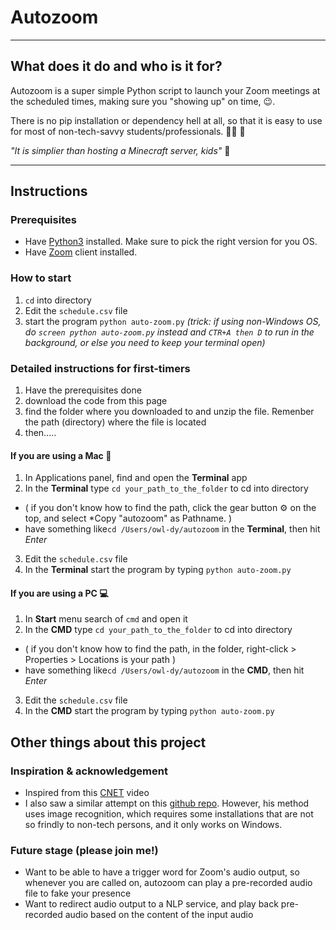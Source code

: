 # Autozoom
--------
## What does it do and who is it for?

Autozoom is a super simple Python script to launch your Zoom meetings at the scheduled times, making sure you "showing up" on time, :wink:. 

There is no pip installation or dependency hell at all, so that it is easy to use for most of non-tech-savvy students/professionals. :man_student: :briefcase:

*"It is simplier than hosting a Minecraft server, kids"* :boy:

------
## Instructions
### Prerequisites
- Have [Python3](https://www.python.org/downloads/) installed. Make sure to pick the right version for you OS.
- Have [Zoom](https://zoom.us/download) client installed.
### How to start
1. `cd` into directory 
2. Edit the `schedule.csv` file
3.  start the program `python auto-zoom.py` *(trick: if using non-Windows OS, do `screen python auto-zoom.py` instead and `CTR+A then D` to run in the background, or else you need to keep your terminal open)*

### Detailed instructions for first-timers
1. Have the prerequisites done
2. download the code from this page
3. find the folder where you downloaded to and unzip the file. Remenber the path (directory) where the file is located
4. then.....
#### If you are using a Mac :apple:
1. In Applications panel, find and open the **Terminal** app
2. In the **Terminal** type `cd your_path_to_the_folder` to cd into directory 
- ( if you don't know how to find the path, click the gear button :gear: on the top, and select *Copy "autozoom" as Pathname. )
- have something like`cd /Users/owl-dy/autozoom` in the **Terminal**, then hit *Enter*
3. Edit the `schedule.csv` file
4. In the **Terminal** start the program by typing `python auto-zoom.py`
#### If you are using a PC :computer:
1. In **Start** menu search of `cmd` and open it
2. In the **CMD** type `cd your_path_to_the_folder` to cd into directory 
- ( if you don't know how to find the path, in the folder, right-click > Properties > Locations is your path )
- have something like`cd /Users/owl-dy/autozoom` in the **CMD**, then hit *Enter*
3. Edit the `schedule.csv` file
4. In the **CMD** start the program by typing `python auto-zoom.py`




## Other things about this project
### Inspiration & acknowledgement
- Inspired from this [CNET](https://www.youtube.com/watch?v=b-VCzLiyFxc) video
- I also saw a similar attempt on this [github repo](https://github.com/Kn0wn-Un/Auto-Zoom). However, his method uses image recognition, which requires some installations that are not so frindly to non-tech persons, and it only works on Windows. 
### Future stage (please join me!)
- Want to be able to have a trigger word for Zoom's audio output, so whenever you are called on, autozoom can play a pre-recorded audio file to fake your presence
- Want to redirect audio output to a NLP service, and play back pre-recorded audio based on the content of the input audio

